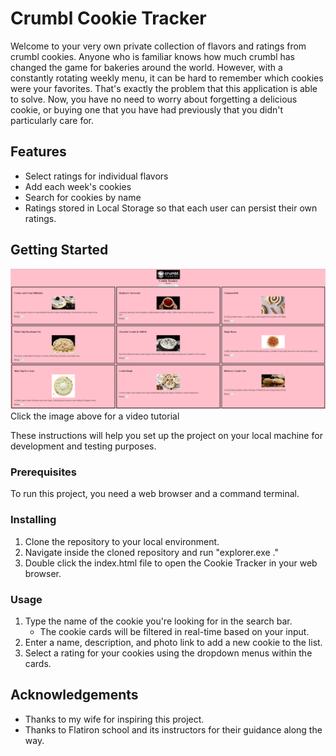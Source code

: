 # Crumbl Cookie Tracker

Welcome to your very own private collection of flavors and ratings from crumbl cookies. Anyone who is familiar knows how much crumbl has changed the game for bakeries around the world. However, with a constantly rotating weekly menu, it can be hard to remember which cookies were your favorites. That's exactly the problem that this application is able to solve. Now, you have no need to worry about forgetting a delicious cookie, or buying one that you have had previously that you didn't particularly care for.


## Features

- Select ratings for individual flavors
- Add each week's cookies
- Search for cookies by name
- Ratings stored in Local Storage so that each user can persist their own ratings.

## Getting Started

[![Getting Started](./images/cookie-tracker-screenshot.png)](https://www.youtube.com/watch?v=xQvAXI99BlI "Crumbl Cookie Tracker Walkthrough")
Click the image above for a video tutorial

These instructions will help you set up the project on your local machine for development and testing purposes.

### Prerequisites

To run this project, you need a web browser and a command terminal.

### Installing

1. Clone the repository to your local environment.
2. Navigate inside the cloned repository and run "explorer.exe ."
3. Double click the index.html file to open the Cookie Tracker in your web browser.

### Usage

1. Type the name of the cookie you're looking for in the search bar.
    - The cookie cards will be filtered in real-time based on your input.
2. Enter a name, description, and photo link to add a new cookie to the list.
3. Select a rating for your cookies using the dropdown menus within the cards.

## Acknowledgements

- Thanks to my wife for inspiring this project.
- Thanks to Flatiron school and its instructors for their guidance along the way.